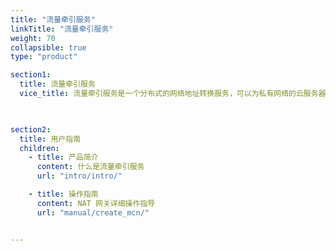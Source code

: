 ```yaml
---
title: "流量牵引服务"
linkTitle: "流量牵引服务"
weight: 70
collapsible: true
type: "product"

section1:
  title: 流量牵引服务
  vice_title: 流量牵引服务是一个分布式的网络地址转换服务，可以为私有网络的云服务器提供复用公网 IP 的能力，用户的多个私有网络可以通过一个统一的 NAT 网关访问公网或提供互联网服务。

 

section2:
  title: 用户指南
  children:
    - title: 产品简介
      content: 什么是流量牵引服务
      url: "intro/intro/"

    - title: 操作指南
      content: NAT 网关详细操作指导
      url: "manual/create_mcn/"


---
```



